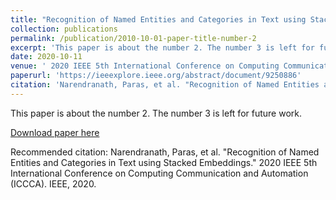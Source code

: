 ```yaml
---
title: "Recognition of Named Entities and Categories in Text using Stacked Embeddings"
collection: publications
permalink: /publication/2010-10-01-paper-title-number-2
excerpt: 'This paper is about the number 2. The number 3 is left for future work.'
date: 2020-10-11
venue: ' 2020 IEEE 5th International Conference on Computing Communication and Automation (ICCCA)'
paperurl: 'https://ieeexplore.ieee.org/abstract/document/9250886'
citation: 'Narendranath, Paras, et al. "Recognition of Named Entities and Categories in Text using Stacked Embeddings." 2020 IEEE 5th International Conference on Computing Communication and Automation (ICCCA). IEEE, 2020.'
---
```

This paper is about the number 2. The number 3 is left for future work.

[Download paper here](https://ieeexplore.ieee.org/abstract/document/9250886)

Recommended citation: Narendranath, Paras, et al. "Recognition of Named Entities and Categories in Text using Stacked Embeddings." 2020 IEEE 5th International Conference on Computing Communication and Automation (ICCCA). IEEE, 2020.